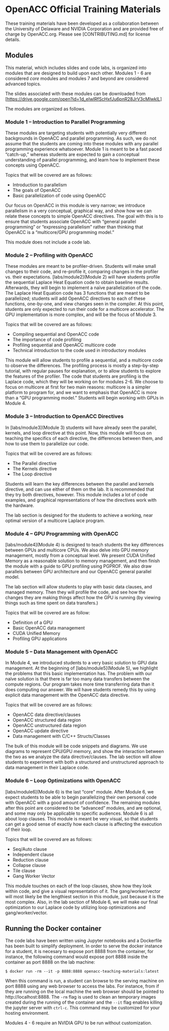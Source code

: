# OpenACC Official Training Materials
These training materials have been developed as a collaboration between the
University of Delaware and NVIDIA Corporation and are provided free of charge
by OpenACC.org. Please see [CONTRIBUTING.md] for license details.

## Modules

This material, which includes slides and code labs, is organized into modules
that are designed to build upon each other. Modules 1 - 6 are considered _core_
modules and modules 7 and beyond are considered advanced topics. 

The slides associated with these modules can be downloaded from
[https://drive.google.com/open?id=1d_eIwIRfScHxfJu6pnR28JrV3cMIwkIL]

The modules are organized as follows.

### Module 1 – Introduction to Parallel Programming
These modules are targeting students with potentially very different
backgrounds in OpenACC and parallel programming. As such, we do not assume that
the students are coming into these modules with any parallel programming
experience whatsoever. Module 1 is meant to be a fast paced “catch-up,” whereas
students are expected to gain a conceptual understanding of parallel
programming, and learn how to implement these concepts using OpenACC.

Topics that will be covered are as follows:
* Introduction to parallelism
* The goals of OpenACC
* Basic parallelization of code using OpenACC

Our focus on OpenACC in this module is very narrow; we introduce parallelism in
a very conceptual, graphical way, and show how we can relate these concepts to
simple OpenACC directives. The goal with this is to ensure that students
associate OpenACC with “general parallel programming” or “expressing
parallelism” rather than thinking that OpenACC is a “multicore/GPU programming
model.”

This module does not include a code lab.

### Module 2 – Profiling with OpenACC

These modules are meant to be profiler-driven. Students will make small changes
to their code, and re-profile it, comparing changes in the profiler vs.  their
expectations. [labs/module2](Module 2) will have students profile the
sequential Laplace Heat Equation code to obtain baseline results. Afterwards,
they will begin to implement a naïve parallelization of the code. The Laplace
Heat Equation code has 3 functions that are meant to be parallelized; students
will add OpenACC directives to each of these functions, one-by-one, and view
changes seen in the compiler. At this point, students are only expected to run
their code for a multicore accelerator. The GPU implementation is more complex,
and will be the focus of Module 3.

Topics that will be covered are as follows:
* Compiling sequential and OpenACC code
* The importance of code profiling
* Profiling sequential and OpenACC multicore code
* Technical introduction to the code used in introductory modules

This module will allow students to profile a sequential, and a multicore code
to observe the differences. The profiling process is mostly a step-by-step
tutorial, with regular pauses for explanation, or to allow students to explore
the features of the profiler. The code that students are profiling is the
Laplace code, which they will be working on for modules 2-6. We choose to focus
on multicore at first for two main reasons: multicore is a simpler platform to
program for, and we want to emphasis that OpenACC is more than a “GPU
programming model.” Students will begin working with GPUs in Module 4.

### Module 3 – Introduction to OpenACC Directives

In [labs/module3](Module 3) students will have already seen the parallel,
kernels, and loop directive at this point. Now, this module will focus on
teaching the specifics of each directive, the differences between them, and how
to use them to parallelize our code.

Topics that will be covered are as follows:
* The Parallel directive
* The Kernels directive
* The Loop directive

Students will learn the key differences between the parallel and kernels
directive, and can use either of them on the lab. It is recommended that they
try both directives, however. This module includes a lot of code examples, and
graphical representations of how the directives work with the hardware.
  
The lab section is designed for the students to achieve a working, near
optimal version of a multicore Laplace program.

### Module 4 – GPU Programming with OpenACC
  
[labs/module4](Module 4) is designed to teach students the key differences
between GPUs and multicore CPUs. We also delve into GPU memory management,
mostly from a conceptual level. We present CUDA Unified Memory as a reasonable
solution to memory management, and then finish the module with a guide to GPU
profiling using PGPROF. We also draw parallels between GPU architecture and our
OpenACC general parallel model.
  
The lab section will allow students to play with basic data clauses, and
managed memory. Then they will profile the code, and see how the changes they
are making things affect how the GPU is running (by viewing things such as time
spent on data transfers.)

Topics that will be covered are as follow:
* Definition of a GPU
* Basic OpenACC data management
* CUDA Unified Memory
* Profiling GPU applications

### Module 5 – Data Management with OpenACC

In Module 4, we introduced students to a very basic solution to GPU data
management. At the beginning of [labs/module5](Module 5), we highlight the
problems that this basic implementation has. The problem with our naïve
solution is that there is far too many data transfers between the compute
regions. Our program takes more time transferring data than it does computing
our answer. We will have students remedy this by using explicit data management
with the OpenACC data directive.

Topics that will be covered are as follows:
* OpenACC data directive/clauses
* OpenACC structured data region
* OpenACC unstructured data region
* OpenACC update directive
* Data management with C/C++ Structs/Classes

The bulk of this module will be code snippets and diagrams. We use diagrams to
represent CPU/GPU memory, and show the interaction between the two as we
analyze the data directive/clauses. The lab section will allow students to
experiment with both a structured and unstructured approach to data management
in their Laplace code.

### Module 6 – Loop Optimizations with OpenACC
  
[labs/module6](Module 6) is the last “core” module. After Module 6, we expect
students to be able to begin parallelizing their own personal code with OpenACC
with a good amount of confidence. The remaining modules after this point are
considered to be “advanced” modules, and are optional, and some may only be
applicable to specific audiences. Module 6 is all about loop clauses. This
module is meant be very visual, so that students can get a good sense of
exactly how each clause is affecting the execution of their loop.

Topics that will be covered are as follows:
* Seq/Auto clause
* Independent clause
* Reduction clause
* Collapse clause
* Tile clause
* Gang Worker Vector

This module touches on each of the loop clauses, show how they look within
code, and give a visual representation of it. The gang/worker/vector will most
likely be the lengthiest section in this module, just because it is the most
complex.  Also, in the lab section of Module 6, we will make our final
optimization to our Laplace code by utilizing loop optimizations and
gang/worker/vector. 

## Running the Docker container

The code labs have been written using Jupyter notebooks and a Dockerfile has
been built to simplify deployment. In order to serve the docker instance for a
student, it is necesary to expose port 8888 from the container, for instance,
the following command would expose port 8888 inside the container as port 8888
on the lab machine:

    $ docker run -rm --it -p 8888:8888 openacc-teaching-materials:latest

When this command is run, a student can browse to the serving machine on port
8888 using any web browser to access the labs. For instance, from if they are
running on the local machine the web browser should be pointed to
http://localhost:8888. The `-rm` flag is used to clean an temporary images
created during the running of the container and the `--it` flag enables killing
the jupyter server with `ctrl-c`. This command may be customized for your
hosting environment.

Modules 4 - 6 require an NVIDIA GPU to be run without customization.
